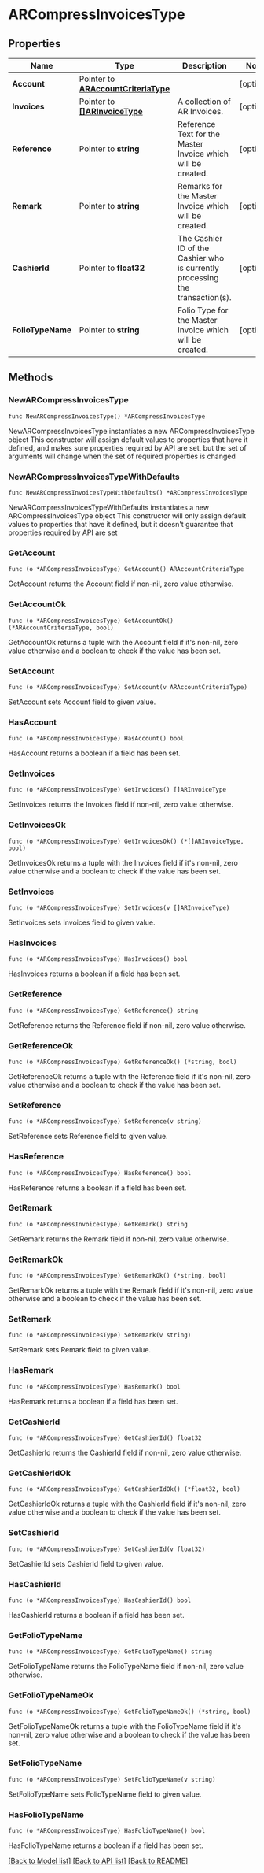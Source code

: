 # ARCompressInvoicesType

## Properties

Name | Type | Description | Notes
------------ | ------------- | ------------- | -------------
**Account** | Pointer to [**ARAccountCriteriaType**](ARAccountCriteriaType.md) |  | [optional] 
**Invoices** | Pointer to [**[]ARInvoiceType**](ARInvoiceType.md) | A collection of AR Invoices. | [optional] 
**Reference** | Pointer to **string** | Reference Text for the Master Invoice which will be created. | [optional] 
**Remark** | Pointer to **string** | Remarks for the Master Invoice which will be created. | [optional] 
**CashierId** | Pointer to **float32** | The Cashier ID of the Cashier who is currently processing the transaction(s). | [optional] 
**FolioTypeName** | Pointer to **string** | Folio Type for the Master Invoice which will be created. | [optional] 

## Methods

### NewARCompressInvoicesType

`func NewARCompressInvoicesType() *ARCompressInvoicesType`

NewARCompressInvoicesType instantiates a new ARCompressInvoicesType object
This constructor will assign default values to properties that have it defined,
and makes sure properties required by API are set, but the set of arguments
will change when the set of required properties is changed

### NewARCompressInvoicesTypeWithDefaults

`func NewARCompressInvoicesTypeWithDefaults() *ARCompressInvoicesType`

NewARCompressInvoicesTypeWithDefaults instantiates a new ARCompressInvoicesType object
This constructor will only assign default values to properties that have it defined,
but it doesn't guarantee that properties required by API are set

### GetAccount

`func (o *ARCompressInvoicesType) GetAccount() ARAccountCriteriaType`

GetAccount returns the Account field if non-nil, zero value otherwise.

### GetAccountOk

`func (o *ARCompressInvoicesType) GetAccountOk() (*ARAccountCriteriaType, bool)`

GetAccountOk returns a tuple with the Account field if it's non-nil, zero value otherwise
and a boolean to check if the value has been set.

### SetAccount

`func (o *ARCompressInvoicesType) SetAccount(v ARAccountCriteriaType)`

SetAccount sets Account field to given value.

### HasAccount

`func (o *ARCompressInvoicesType) HasAccount() bool`

HasAccount returns a boolean if a field has been set.

### GetInvoices

`func (o *ARCompressInvoicesType) GetInvoices() []ARInvoiceType`

GetInvoices returns the Invoices field if non-nil, zero value otherwise.

### GetInvoicesOk

`func (o *ARCompressInvoicesType) GetInvoicesOk() (*[]ARInvoiceType, bool)`

GetInvoicesOk returns a tuple with the Invoices field if it's non-nil, zero value otherwise
and a boolean to check if the value has been set.

### SetInvoices

`func (o *ARCompressInvoicesType) SetInvoices(v []ARInvoiceType)`

SetInvoices sets Invoices field to given value.

### HasInvoices

`func (o *ARCompressInvoicesType) HasInvoices() bool`

HasInvoices returns a boolean if a field has been set.

### GetReference

`func (o *ARCompressInvoicesType) GetReference() string`

GetReference returns the Reference field if non-nil, zero value otherwise.

### GetReferenceOk

`func (o *ARCompressInvoicesType) GetReferenceOk() (*string, bool)`

GetReferenceOk returns a tuple with the Reference field if it's non-nil, zero value otherwise
and a boolean to check if the value has been set.

### SetReference

`func (o *ARCompressInvoicesType) SetReference(v string)`

SetReference sets Reference field to given value.

### HasReference

`func (o *ARCompressInvoicesType) HasReference() bool`

HasReference returns a boolean if a field has been set.

### GetRemark

`func (o *ARCompressInvoicesType) GetRemark() string`

GetRemark returns the Remark field if non-nil, zero value otherwise.

### GetRemarkOk

`func (o *ARCompressInvoicesType) GetRemarkOk() (*string, bool)`

GetRemarkOk returns a tuple with the Remark field if it's non-nil, zero value otherwise
and a boolean to check if the value has been set.

### SetRemark

`func (o *ARCompressInvoicesType) SetRemark(v string)`

SetRemark sets Remark field to given value.

### HasRemark

`func (o *ARCompressInvoicesType) HasRemark() bool`

HasRemark returns a boolean if a field has been set.

### GetCashierId

`func (o *ARCompressInvoicesType) GetCashierId() float32`

GetCashierId returns the CashierId field if non-nil, zero value otherwise.

### GetCashierIdOk

`func (o *ARCompressInvoicesType) GetCashierIdOk() (*float32, bool)`

GetCashierIdOk returns a tuple with the CashierId field if it's non-nil, zero value otherwise
and a boolean to check if the value has been set.

### SetCashierId

`func (o *ARCompressInvoicesType) SetCashierId(v float32)`

SetCashierId sets CashierId field to given value.

### HasCashierId

`func (o *ARCompressInvoicesType) HasCashierId() bool`

HasCashierId returns a boolean if a field has been set.

### GetFolioTypeName

`func (o *ARCompressInvoicesType) GetFolioTypeName() string`

GetFolioTypeName returns the FolioTypeName field if non-nil, zero value otherwise.

### GetFolioTypeNameOk

`func (o *ARCompressInvoicesType) GetFolioTypeNameOk() (*string, bool)`

GetFolioTypeNameOk returns a tuple with the FolioTypeName field if it's non-nil, zero value otherwise
and a boolean to check if the value has been set.

### SetFolioTypeName

`func (o *ARCompressInvoicesType) SetFolioTypeName(v string)`

SetFolioTypeName sets FolioTypeName field to given value.

### HasFolioTypeName

`func (o *ARCompressInvoicesType) HasFolioTypeName() bool`

HasFolioTypeName returns a boolean if a field has been set.


[[Back to Model list]](../README.md#documentation-for-models) [[Back to API list]](../README.md#documentation-for-api-endpoints) [[Back to README]](../README.md)


